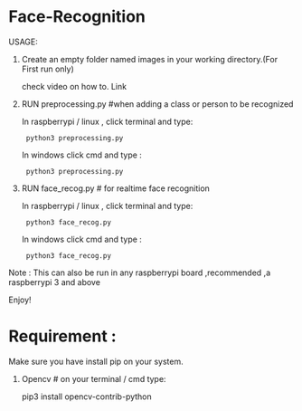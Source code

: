 # Face-Recognition
USAGE:

1. Create an empty folder named images in your working directory.(For First run only)

	check video on how to. Link 

2. RUN preprocessing.py  #when adding a class or person to be recognized

	In raspberrypi / linux , click terminal and type:
	
	    python3 preprocessing.py
	    
	In windows click cmd and type :
	
	    python3 preprocessing.py
	
	
3. RUN face_recog.py   #  for realtime face recognition

	In raspberrypi / linux , click terminal and type:
	
	    python3 face_recog.py
	    
	In windows click cmd and type :
	
	    python3 face_recog.py

Note : This can also  be run in any raspberrypi board ,recommended ,a raspberrypi 3 and above

Enjoy!

# Requirement :
 Make sure you have install pip on your system.
1. Opencv # on your terminal / cmd type:

	pip3 install opencv-contrib-python 
 
